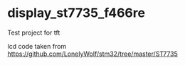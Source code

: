 # display_st7735_f466re
 Test project for tft 

lcd code taken from https://github.com/LonelyWolf/stm32/tree/master/ST7735
